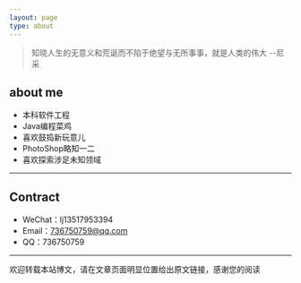 ```yaml
---
layout: page
type: about
---
```


> 知晓人生的无意义和荒诞而不陷于绝望与无所事事，就是人类的伟大                              --尼采



## about me

 - 本科软件工程
 - Java编程菜鸡
 - 喜欢鼓捣新玩意儿
 - PhotoShop略知一二
 - 喜欢探索涉足未知领域

---

## Contract

- WeChat：lj13517953394
- Email：736750759@qq.com
- QQ：736750759

---

 欢迎转载本站博文，请在文章页面明显位置给出原文链接，感谢您的阅读

<!--  <div id="comments"></div>
  <!--Leancloud 操作库:-->
  <!--<script src="//cdn1.lncld.net/static/js/3.0.4/av-min.js"></script>
  <!--Valine 的核心代码库:-->
  <!--<script src='//unpkg.com/valine/dist/Valine.min.js'></script>
  <script>
     new Valine({
        av: AV,
        el: '#comments',
        app_id: 'e1OuTd58aBj3h9ptV4oIaNBY-9Nh9j0Va',
        app_key: 'CqYVue1Ivtz4TJnBVjUvY9NY',
        path: '',
        placeholder: '给我留言吧',
        notify: 'true',
        verify: 'true',
    })
  </script> -->